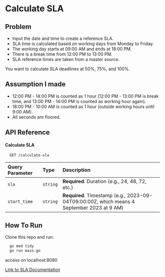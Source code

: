 
# Calculate SLA





## Problem
 - Input the date and time to create a reference SLA.
 - SLA time is calculated based on working days from Monday to Friday.
 - The working day starts at 09:00 AM and ends at 18:00 PM.
 - There is a break time from 12:00 PM to 13:00 PM.
 - SLA reference times are taken from a master source.

You want to calculate SLA deadlines at 50%, 75%, and 100%.

## Assumption I made

 - 12:00 PM - 14:00 PM is counted as 1 hour (12:00 PM - 13:00 PM is break time, and 13:00 PM - 14:00 PM is counted as working hour again).
 - 18:00 PM - 10:00 AM is counted as 1 hour (outside working hours until 9:00 AM).
 - All seconds are floored.


## API Reference

#### Calculate SLA

```HTTP
  GET /calculate-sla
```

| Query Parameter | Type     | Description                |
| :-------- | :------- | :------------------------- |
| `sla` | `string` | **Required**. Duration (e.g., 24, 48, 72, etc.) |
| `start_time` | `string` | **Required**. Timestamp (e.g., 2023-09-04T09:00:00Z, which means 4 September 2023 at 9 AM) |



## How To Run

Clone this repo and run:

```bash
  go mod tidy
  go run main.go
```
access on localhost:8080

[Link to SLA Documentation](https://docs.google.com/document/d/1EcA5Bq1tWTAAquR8SLItb9lkzqM3v7ZV7q9IDzAMvVM/edit)
